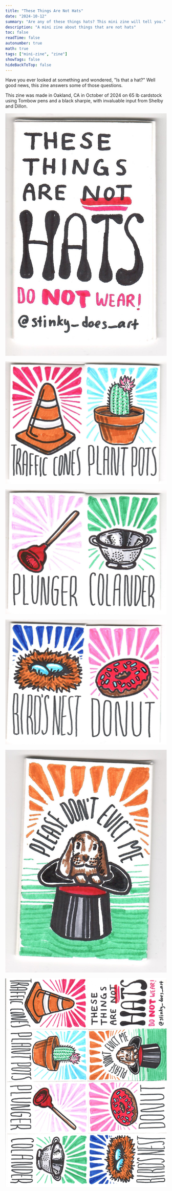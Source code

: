 ```yaml
---
title: "These Things Are Not Hats"
date: "2024-10-12"
summary: "Are any of these things hats? This mini zine will tell you."
description: "A mini zine about things that are not hats"
toc: false
readTime: false
autonumber: true
math: true
tags: ["mini-zine", "zine"]
showTags: false
hideBackToTop: false
---
```


Have you ever looked at something and wondered, "Is that a hat?" Well good news, this zine answers some of those questions. 

This zine was made in Oakland, CA in October of 2024 on 65 lb cardstock using Tombow pens and a black sharpie, with invaluable input from Shelby and Dillon. 

![Title page for these things are not hats](not-hats-1.jpg#small)

![Traffic cones and plant pots](not-hats-2.jpg#small)

![Plungers and colanders](not-hats-3.jpg#small)

![Bird's nests and donuts](not-hats-4.jpg#small)

![A rabbit in a tophat saying "please don't evict me"](not-hats-5.jpg#small)

![the full zine unfolded](not-hats-full-zine.jpg#small)